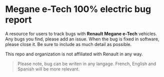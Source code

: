 # Megane e-Tech 100% electric bug report

A resource for users to track bugs with **Renault Megane e-Tech** vehicles. Any bugs you find, please add an issue. When
the bug is fixed in software, please close it. Be sure to include as much detail as possible.

This repo and organization is not affiliated with Renault in any way.

> Please note, bug can be writen in any langage. French, English and Spanish will be more relevant.